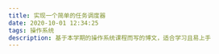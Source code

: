 ```yaml
---
title: 实现一个简单的任务调度器
date: 2020-10-01 12:34:25
tags: 操作系统
description: 基于本学期的操作系统课程而写的博文，适合学习且易上手
---
```

